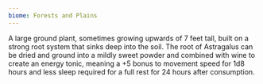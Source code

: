 ```yaml
---
biome: Forests and Plains
---
```

A large ground plant, sometimes growing upwards of 7 feet tall, built on a strong root system that sinks deep into the soil. The root of Astragalus can be dried and ground into a mildly sweet powder and combined with wine to create an energy tonic, meaning a +5 bonus to movement speed for 1d8 hours and less sleep required for a full rest for 24 hours after consumption. 

